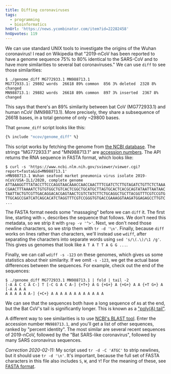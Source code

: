 ```yaml
---
title: Diffing coronaviruses
tags:
  - programming
  - bioinformatics
hnUrl: 'https://news.ycombinator.com/item?id=22282458'
hnUpvotes: 119
---
```


We can use standard UNIX tools
to investigate the origins of the Wuhan coronavirus!
I read on Wikipedia that
"2019-nCoV has been reported to have a genome sequence 75% to 80% identical to the SARS-CoV
and to have more similarities to several bat coronaviruses."
We can use `diff` to see those similarities:

```
$ ./genome_diff MG772933.1 MN988713.1
MG772933.1: 29802 words  26618 89% common  856 3% deleted  2328 8% changed
MN988713.1: 29882 words  26618 89% common  897 3% inserted  2367 8% changed
```

This says that there's an 89% similarity 
between bat CoV (MG772933.1) 
and human nCoV (MN988713.1).
More precisely,
they share a subsequence of 26618 bases,
in a total genome of only ~29800 bases.

That `genome_diff` script looks like this:

```bash
{% include "ncov/genome_diff" %}
```

This script works by fetching the genome from [the NCBI database](https://www.ncbi.nlm.nih.gov/).
The strings "MG772933.1" and "MN988713.1" are [accession numbers](https://en.wikipedia.org/wiki/Accession_number_(bioinformatics)).
The API returns the RNA sequence in FASTA format, 
which looks like:

```
$ curl -s 'https://www.ncbi.nlm.nih.gov/sviewer/viewer.cgi?report=fasta&id=MN988713.1'
>MN988713.1 Wuhan seafood market pneumonia virus isolate 2019-nCoV/USA-IL1/2020, complete genome
ATTAAAGGTTTATACCTTCCCAGGTAACAAACCAACCAACTTTCGATCTCTTGTAGATCTGTTCTCTAAA
CGAACTTTAAAATCTGTGTGGCTGTCACTCGGCTGCATGCTTAGTGCACTCACGCAGTATAATTAATAAC
TAATTACTGTCGTTGACAGGACACGAGTAACTCGTCTATCTTCTGCAGGCTGCTTACGGTTTCGTCCGTG
TTGCAGCCGATCATCAGCACATCTAGGTTTCGTCCGGGTGTGACCGAAAGGTAAGATGGAGAGCCTTGTC
...
```

The FASTA format needs some "massaging" before we can `diff` it.
The first line, starting with `>`, describes the sequence that follows.
We don't need this metadata, so we strip it with `grep -v '^>'`.
Next, we don't need those newline characters,
so we strip them with `tr -d '\n'`.
Finally, 
because `diff` works on lines rather than characters,
we'll instead use `wdiff`,
after separating the characters into separate words using `sed 's/\(.\)/\1 /g'`.
This gives us genomes that look like `A T A T T A G G ...`.

Finally, we can call `wdiff -s -123` on these genomes,
which gives us some statistics about their similarity.
If we omit `-s -123`,
we get the actual base differences between the sequences.
For example, check out the end of the sequences:

```
$ ./genome_diff MG772933.1 MN988713.1 | fold | tail -2
[-A A C C A C-] T [-C G A C A-] {+T+} A G {+G+} A {+G+} A A {+T G+} A [-A A A A
A A A A A A-] {+C+} A A A A A A A A A A A A
```

We can see that the sequences both have a long sequence of `A`s at the end,
but the Bat CoV's tail is significantly longer.
This is known as a ["poly(A) tail"](https://en.wikipedia.org/wiki/Polyadenylation).

A different way to see similarities is to use [NCBI's BLAST tool](https://blast.ncbi.nlm.nih.gov/Blast.cgi).
Enter the accession number `MN988713.1`,
and you'll get a list of other sequences,
ranked by "percent identity".
The most similar are several recent sequences of 2019-nCoV,
followed by the "Bat SARS-like coronavirus",
followed by many SARS coronavirus sequences.

_Correction 2020-02-11:_
My script used  `tr -d -C 'ATGC'`
to strip newlines,
but it should use `tr -d '\n'`.
It's important, because 
the full set of FASTA characters in this file
also includes `S`, `W`, and `Y`!
For the meaning of these,
see [FASTA format](https://en.wikipedia.org/wiki/FASTA_format#Sequence_representation).
